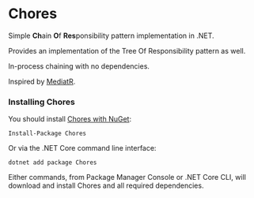Chores
=======

Simple **Ch**ain **O**f **Res**ponsibility pattern implementation in .NET. 

Provides an implementation of the Tree Of Responsibility pattern as well.

In-process chaining with no dependencies.

Inspired by [MediatR](https://github.com/jbogard/MediatR).

### Installing Chores

You should install [Chores with NuGet](https://www.nuget.org/packages/MediatR):

    Install-Package Chores
    
Or via the .NET Core command line interface:

    dotnet add package Chores

Either commands, from Package Manager Console or .NET Core CLI, will download and install Chores and all required dependencies.
